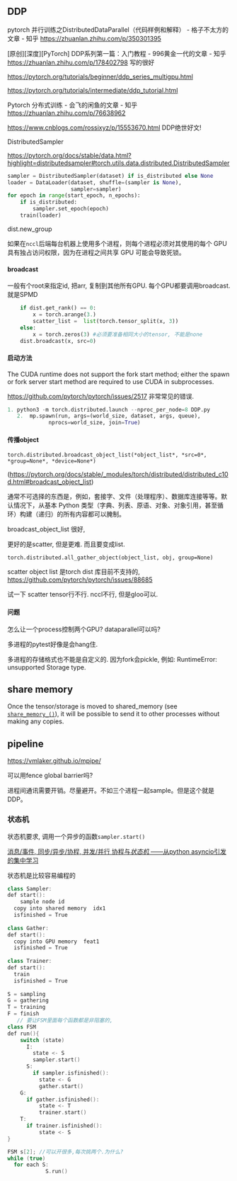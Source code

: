 ## DDP

pytorch 并行训练之DistributedDataParallel（代码样例和解释） - 格子不太方的文章 - 知乎 https://zhuanlan.zhihu.com/p/350301395

[原创][深度][PyTorch] DDP系列第一篇：入门教程 - 996黄金一代的文章 - 知乎 https://zhuanlan.zhihu.com/p/178402798 写的很好

https://pytorch.org/tutorials/beginner/ddp_series_multigpu.html

https://pytorch.org/tutorials/intermediate/ddp_tutorial.html

Pytorch 分布式训练 - 会飞的闲鱼的文章 - 知乎 https://zhuanlan.zhihu.com/p/76638962

https://www.cnblogs.com/rossixyz/p/15553670.html DDP绝世好文!

DistributedSampler

https://pytorch.org/docs/stable/data.html?highlight=distributedsampler#torch.utils.data.distributed.DistributedSampler

```python
sampler = DistributedSampler(dataset) if is_distributed else None
loader = DataLoader(dataset, shuffle=(sampler is None),
                    sampler=sampler)
for epoch in range(start_epoch, n_epochs):
    if is_distributed:
        sampler.set_epoch(epoch)
    train(loader)
```

dist.new_group

如果在`nccl`后端每台机器上使用多个进程，则每个进程必须对其使用的每个 GPU 具有独占访问权限，因为在进程之间共享 GPU 可能会导致死锁。

#### broadcast

一般有个root来指定id, 把arr, 复制到其他所有GPU. 每个GPU都要调用broadcast.就是SPMD

```python
    if dist.get_rank() == 0:
        x = torch.arange(3.) 
        scatter_list =  list(torch.tensor_split(x, 3))
    else:
        x = torch.zeros(3) #必须要准备相同大小的tensor, 不能是none
    dist.broadcast(x, src=0)
```



#### 启动方法

The CUDA runtime does not support the fork start method; either the spawn or fork server start method are required to use CUDA in subprocesses. 

https://github.com/pytorch/pytorch/issues/2517 非常常见的错误. 

```python
1. python3 -m torch.distributed.launch --nproc_per_node=8 DDP.py
   2.  mp.spawn(run, args=(world_size, dataset, args, queue),
             nprocs=world_size, join=True)
```

#### 传播object

`torch.distributed.broadcast_object_list(*object_list*, *src=0*, *group=None*, *device=None*)`

(https://pytorch.org/docs/stable/_modules/torch/distributed/distributed_c10d.html#broadcast_object_list)

通常不可选择的东西是，例如，套接字、文件（处理程序）、数据库连接等等。默认情况下，从基本 Python 类型（字典、列表、原语、对象、对象引用，甚至循环）构建（递归）的所有内容都可以腌制。

broadcast_object_list 很好, 

更好的是scatter, 但是更难. 而且要变成list. 

```
torch.distributed.all_gather_object(object_list, obj, group=None)
```

scatter object list 是torch dist 库目前不支持的,  https://github.com/pytorch/pytorch/issues/88685 

试一下 scatter tensor行不行.  nccl不行, 但是gloo可以. 

#### 问题

怎么让一个process控制两个GPU? dataparallel可以吗? 

多进程的pytest好像是会hang住. 

多进程的存储格式也不能是自定义的. 因为fork会pickle, 例如: RuntimeError: unsupported Storage type.

## share memory 

Once the tensor/storage is moved to shared_memory (see [`share_memory_()`](https://pytorch.org/docs/stable/generated/torch.Tensor.share_memory_.html#torch.Tensor.share_memory_)), it will be possible to send it to other processes without making any copies.

## pipeline

https://vmlaker.github.io/mpipe/



可以用fence  global barrier吗?

进程间通讯需要开销。尽量避开。不如三个进程一起sample。但是这个就是DDP。

### 状态机

状态机要求, 调用一个异步的函数`sampler.start()` 

[消息/事件, 同步/异步/协程, 并发/并行 协程与*状态机* ——从python asyncio引发的集中学习](https://zhuanlan.zhihu.com/p/31503184)

状态机是比较容易编程的

```cpp
class Sampler:
def start():
	sample node id
  copy into shared memory  idx1
  isfinished = True
    
class Gather:
def start():
  copy into GPU memory  feat1
  isfinished = True
    
class Trainer:
def start():
  train
  isfinished = True
    
S = sampling
G = gathering
T = training
F = finish
   // 要让FSM里面每个函数都是非阻塞的,
class FSM
def run(){
    switch (state)
      I:
        state <- S
        sampler.start()
      S:
        if sampler.isfinished():
          state <- G
          gather.start()
    G:
      if gather.isfinished():
          state <- T
          trainer.start()
    T:
      if trainer.isfinished():
          state <- S
}

FSM s[2]; //可以开很多,每次挑两个.为什么? 
while (true)
  for each S:
			S.run()

```

